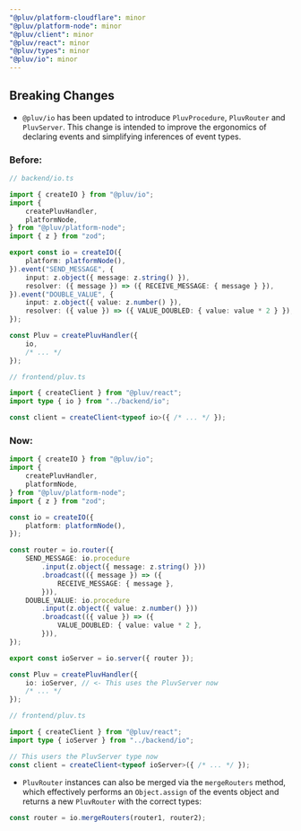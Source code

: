 ```yaml
---
"@pluv/platform-cloudflare": minor
"@pluv/platform-node": minor
"@pluv/client": minor
"@pluv/react": minor
"@pluv/types": minor
"@pluv/io": minor
---
```


## Breaking Changes

* `@pluv/io` has been updated to introduce `PluvProcedure`, `PluvRouter` and `PluvServer`. This change is intended to improve the ergonomics of declaring events and simplifying inferences of event types.

### Before:

```ts
// backend/io.ts

import { createIO } from "@pluv/io";
import {
    createPluvHandler,
    platformNode,
} from "@pluv/platform-node";
import { z } from "zod";

export const io = createIO({
    platform: platformNode(),
}).event("SEND_MESSAGE", {
    input: z.object({ message: z.string() }),
    resolver: ({ message }) => ({ RECEIVE_MESSAGE: { message } }),
}).event("DOUBLE_VALUE", {
    input: z.object({ value: z.number() }),
    resolver: ({ value }) => ({ VALUE_DOUBLED: { value: value * 2 } }),
});

const Pluv = createPluvHandler({
    io,
    /* ... */
});
```

```ts
// frontend/pluv.ts

import { createClient } from "@pluv/react";
import type { io } from "../backend/io";

const client = createClient<typeof io>({ /* ... */ });
```

### Now:

```ts
import { createIO } from "@pluv/io";
import {
    createPluvHandler,
    platformNode,
} from "@pluv/platform-node";
import { z } from "zod";

const io = createIO({
    platform: platformNode(),
});

const router = io.router({
    SEND_MESSAGE: io.procedure
        .input(z.object({ message: z.string() }))
        .broadcast(({ message }) => ({
            RECEIVE_MESSAGE: { message },
        })),
    DOUBLE_VALUE: io.procedure
        .input(z.object({ value: z.number() }))
        .broadcast(({ value }) => ({
            VALUE_DOUBLED: { value: value * 2 },
        })),
});

export const ioServer = io.server({ router });

const Pluv = createPluvHandler({
    io: ioServer, // <- This uses the PluvServer now
    /* ... */
});
```

```ts
// frontend/pluv.ts

import { createClient } from "@pluv/react";
import type { ioServer } from "../backend/io";

// This users the PluvServer type now
const client = createClient<typeof ioServer>({ /* ... */ });
```

* `PluvRouter` instances can also be merged via the `mergeRouters` method, which effectively performs an `Object.assign` of the events object and returns a new `PluvRouter` with the correct types:

```ts
const router = io.mergeRouters(router1, router2);
```

